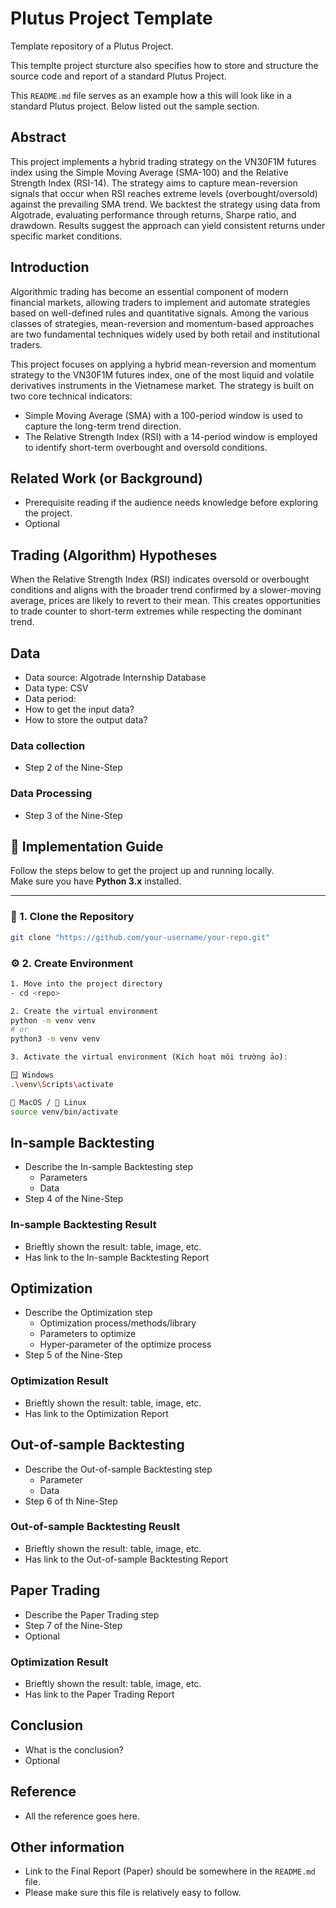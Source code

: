 # Plutus Project Template

Template repository of a Plutus Project.

This templte project sturcture also specifies how to store and structure the source code and report of a standard Plutus Project.

This `README.md` file serves as an example how a this will look like in a standard Plutus project. Below listed out the sample section.

## Abstract

This project implements a hybrid trading strategy on the VN30F1M futures index using the Simple Moving Average (SMA-100) and the Relative Strength Index (RSI-14). The strategy aims to capture mean-reversion signals that occur when RSI reaches extreme levels (overbought/oversold) against the prevailing SMA trend. We backtest the strategy using data from Algotrade, evaluating performance through returns, Sharpe ratio, and drawdown. Results suggest the approach can yield consistent returns under specific market conditions.

## Introduction

Algorithmic trading has become an essential component of modern financial markets, allowing traders to implement and automate strategies based on well-defined rules and quantitative signals. Among the various classes of strategies, mean-reversion and momentum-based approaches are two fundamental techniques widely used by both retail and institutional traders.

This project focuses on applying a hybrid mean-reversion and momentum strategy to the VN30F1M futures index, one of the most liquid and volatile derivatives instruments in the Vietnamese market. The strategy is built on two core technical indicators:

- Simple Moving Average (SMA) with a 100-period window is used to capture the long-term trend direction.
- The Relative Strength Index (RSI) with a 14-period window is employed to identify short-term overbought and oversold conditions.

## Related Work (or Background)

- Prerequisite reading if the audience needs knowledge before exploring the project.
- Optional

## Trading (Algorithm) Hypotheses

When the Relative Strength Index (RSI) indicates oversold or overbought conditions and aligns with the broader trend confirmed by a slower-moving average, prices are likely to revert to their mean. This creates opportunities to trade counter to short-term extremes while respecting the dominant trend.

## Data

- Data source: Algotrade Internship Database
- Data type: CSV
- Data period:
- How to get the input data?
- How to store the output data?

### Data collection

- Step 2 of the Nine-Step

### Data Processing

- Step 3 of the Nine-Step

## 🚀 Implementation Guide

Follow the steps below to get the project up and running locally.  
Make sure you have **Python 3.x** installed.

---

### 🔧 1. Clone the Repository

```bash
git clone "https://github.com/your-username/your-repo.git"
```
### ⚙️ 2. Create Environment
```bash
1. Move into the project directory
- cd <repo>

2. Create the virtual environment
python -m venv venv
# or
python3 -m venv venv

3. Activate the virtual environment (Kích hoạt môi trường ảo):

🪟 Windows
.\venv\Scripts\activate

🍎 MacOS / 🐧 Linux
source venv/bin/activate
```


## In-sample Backtesting

- Describe the In-sample Backtesting step
  - Parameters
  - Data
- Step 4 of the Nine-Step

### In-sample Backtesting Result

- Brieftly shown the result: table, image, etc.
- Has link to the In-sample Backtesting Report

## Optimization

- Describe the Optimization step
  - Optimization process/methods/library
  - Parameters to optimize
  - Hyper-parameter of the optimize process
- Step 5 of the Nine-Step

### Optimization Result

- Brieftly shown the result: table, image, etc.
- Has link to the Optimization Report

## Out-of-sample Backtesting

- Describe the Out-of-sample Backtesting step
  - Parameter
  - Data
- Step 6 of th Nine-Step

### Out-of-sample Backtesting Reuslt

- Brieftly shown the result: table, image, etc.
- Has link to the Out-of-sample Backtesting Report

## Paper Trading

- Describe the Paper Trading step
- Step 7 of the Nine-Step
- Optional

### Optimization Result

- Brieftly shown the result: table, image, etc.
- Has link to the Paper Trading Report

## Conclusion

- What is the conclusion?
- Optional

## Reference

- All the reference goes here.

## Other information

- Link to the Final Report (Paper) should be somewhere in the `README.md` file.
- Please make sure this file is relatively easy to follow.
